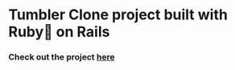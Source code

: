 # Tumbler Clone project built with Ruby💎 on Rails

### Check out the project [here](https://tumbler999.herokuapp.com/)

<p align="center">
 <img src="" />
</p>
